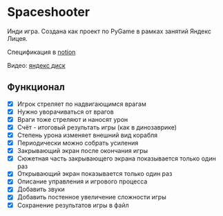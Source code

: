 # Spaceshooter

Инди игра. Создана как проект по PyGame в рамках занятий Яндекс Лицея.

Спецификация в [notion](https://ivy-tourmaline-c43.notion.site/Space-Shooter-aea4539e5f424cd0a35c0768e602f4cc)

Видео: [яндекс диск](https://disk.yandex.ru/i/CmimlOl_SwlDwA)

## Функционал

- [X] Игрок стреляет по надвигающимся врагам
- [X] Нужно уворачиваться от врагов
- [X] Враги тоже стреляют и наносят урон
- [X] Счёт - итоговый результать игры (как в динозаврике)
- [X] Степень урона изменяет внешний вид корабля
- [X] Периодически можно собрать усиления
- [X] Закрывающий экран после окончания игры
- [X] Сюжетная часть закрывающего экрана показывается только один раз
- [X] Открывающий экран показывается только один раз
- [X] Описание управления и игрового процесса
- [X] Добавить звуки
- [X] Добавить постенное увеличение сложности игры
- [X] Сохранение результатов игры в файл

